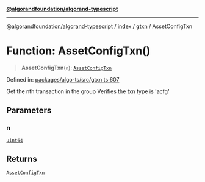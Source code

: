 [**@algorandfoundation/algorand-typescript**](../../../../README.md)

***

[@algorandfoundation/algorand-typescript](../../../../README.md) / [index](../../../README.md) / [gtxn](../README.md) / AssetConfigTxn

# Function: AssetConfigTxn()

> **AssetConfigTxn**(`n`): [`AssetConfigTxn`](../interfaces/AssetConfigTxn.md)

Defined in: [packages/algo-ts/src/gtxn.ts:607](https://github.com/algorandfoundation/puya-ts/blob/main/packages/algo-ts/src/gtxn.ts#L607)

Get the nth transaction in the group
Verifies the txn type is 'acfg'

## Parameters

### n

[`uint64`](../../../type-aliases/uint64.md)

## Returns

[`AssetConfigTxn`](../interfaces/AssetConfigTxn.md)
